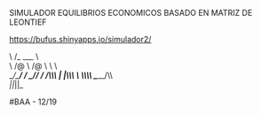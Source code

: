 SIMULADOR EQUILIBRIOS ECONOMICOS BASADO EN MATRIZ DE LEONTIEF

https://bufus.shinyapps.io/simulador2/

\ /_  ___   \ \
\ /@ \ \/@  \ \   \ \
\__/\___/   /
 \_\/______/
 /     /\\\\\ 
|     |\\\\\\ 
 \      \\\\\\\ 
   \______/\\\\\
    _||_||_

 #BAA - 12/19


